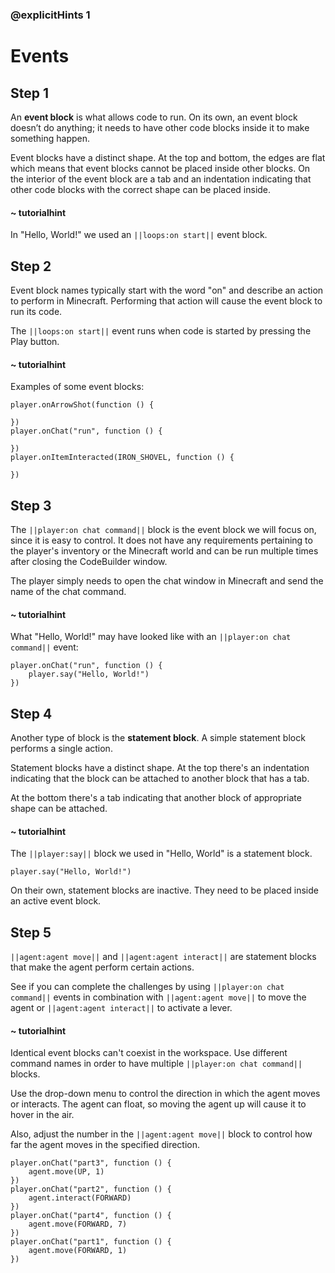 ### @explicitHints 1

# Events

## Step 1

An **event block** is what allows code to run.  On its own, an event block doesn’t do anything; it needs to have other code blocks inside it to make something happen. 

Event blocks have a distinct shape.  At the top and bottom, the edges are flat which means that event blocks cannot be placed inside other blocks.  On the interior of the event block are a tab and an indentation indicating that other code blocks with the correct shape can be placed inside.

#### ~ tutorialhint

In "Hello, World!" we used an ``||loops:on start||`` event block.

## Step 2

Event block names typically start with the word "on" and describe an action to perform in Minecraft.  Performing that action will cause the event block to run its code.

The ``||loops:on start||`` event runs when code is started by pressing the Play button.

#### ~ tutorialhint

Examples of some event blocks:

```blocks
player.onArrowShot(function () {
	
})
player.onChat("run", function () {
	
})
player.onItemInteracted(IRON_SHOVEL, function () {
	
})
```

## Step 3

The ``||player:on chat command||`` block is the event block we will focus on, since it is easy to control.  It does not have any requirements pertaining to the player's inventory or the Minecraft world and can be run multiple times after closing the CodeBuilder window.

The player simply needs to open the chat window in Minecraft and send the name of the chat command.

#### ~ tutorialhint

What "Hello, World!" may have looked like with an ``||player:on chat command||`` event:

```blocks
player.onChat("run", function () {
    player.say("Hello, World!")	
})
```

## Step 4

Another type of block is the **statement block**.  A simple statement block performs a single action.  

Statement blocks have a distinct shape.  At the top there's an indentation indicating that the block can be attached to another block that has a tab.

At the bottom there's a tab indicating that another block of appropriate shape can be attached.

#### ~ tutorialhint

The ``||player:say||`` block we used in "Hello, World" is a statement block.

```blocks
player.say("Hello, World!")
```
On their own, statement blocks are inactive.  They need to be placed inside an active event block.

## Step 5

``||agent:agent move||`` and ``||agent:agent interact||`` are statement blocks that make the agent perform certain actions.

See if you can complete the challenges by using  ``||player:on chat command||`` events in combination with ``||agent:agent move||`` to move the agent or ``||agent:agent interact||`` to activate a lever.

#### ~ tutorialhint

Identical event blocks can't coexist in the workspace.  Use different command names in order to have multiple ``||player:on chat command||`` blocks.

Use the drop-down menu to control the direction in which the agent moves or interacts.  The agent can float, so moving the agent up will cause it to hover in the air.

Also, adjust the number in the ``||agent:agent move||`` block to control how far the agent moves in the specified direction.

```ghost
player.onChat("part3", function () {
    agent.move(UP, 1)
})
player.onChat("part2", function () {
    agent.interact(FORWARD)
})
player.onChat("part4", function () {
    agent.move(FORWARD, 7)
})
player.onChat("part1", function () {
    agent.move(FORWARD, 1)
})
```
